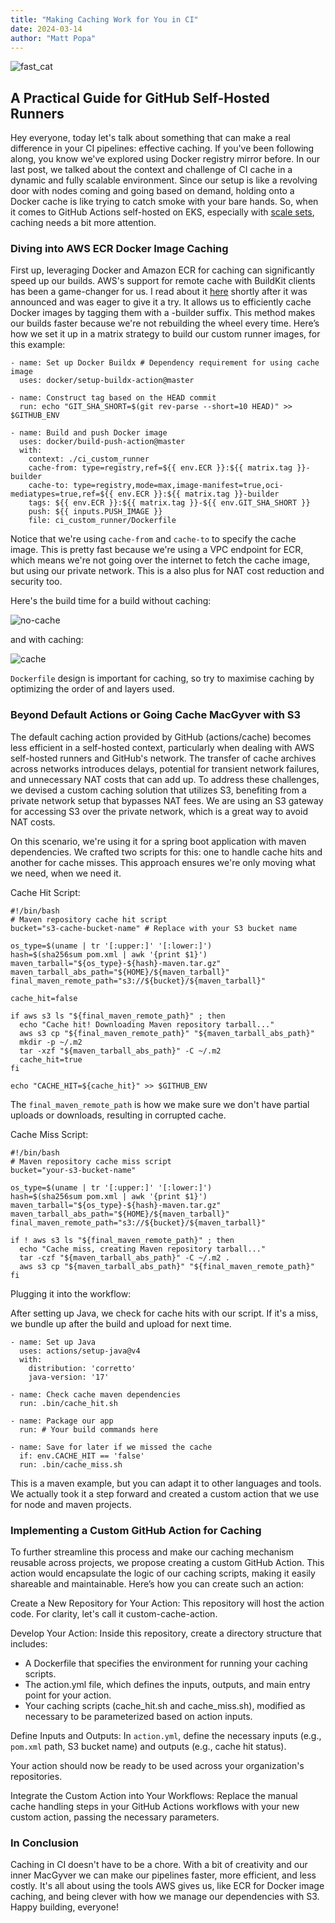 ```yaml
---
title: "Making Caching Work for You in CI"
date: 2024-03-14
author: "Matt Popa"
---
```


![fast_cat](/images/cheetah.png)

##  A Practical Guide for GitHub Self-Hosted Runners

Hey everyone, today let's talk about something that can make a real difference in your CI pipelines: 
effective caching. If you've been following along, you know we've explored using Docker registry mirror 
before. In our last post, we talked about the context and challenge of CI cache in a dynamic and fully 
scalable environment. Since our setup is like a revolving door with nodes coming and going based on 
demand, holding onto a Docker cache is like trying to catch smoke with your bare hands.
So, when it comes to GitHub Actions self-hosted on EKS, especially with [scale sets](https://docs.github.com/en/actions/hosting-your-own-runners/managing-self-hosted-runners-with-actions-runner-controller/deploying-runner-scale-sets-with-actions-runner-controller), 
caching needs a bit more attention.

### Diving into AWS ECR Docker Image Caching

First up, leveraging Docker and Amazon ECR for caching can significantly speed up our builds. 
AWS's support for remote cache with BuildKit clients has been a game-changer for us. I read about it
[here](https://aws.amazon.com/blogs/containers/announcing-remote-cache-support-in-amazon-ecr-for-buildkit-clients/) 
shortly after it was announced and was eager to give it a try. It allows us to efficiently cache Docker 
images by tagging them with a -builder suffix. This method makes our builds faster because we're not 
rebuilding the wheel every time. Here’s how we set it up in a matrix strategy to build our custom runner
images, for this example:

```
- name: Set up Docker Buildx # Dependency requirement for using cache image
  uses: docker/setup-buildx-action@master

- name: Construct tag based on the HEAD commit
  run: echo "GIT_SHA_SHORT=$(git rev-parse --short=10 HEAD)" >> $GITHUB_ENV

- name: Build and push Docker image
  uses: docker/build-push-action@master
  with:
    context: ./ci_custom_runner
    cache-from: type=registry,ref=${{ env.ECR }}:${{ matrix.tag }}-builder
    cache-to: type=registry,mode=max,image-manifest=true,oci-mediatypes=true,ref=${{ env.ECR }}:${{ matrix.tag }}-builder
    tags: ${{ env.ECR }}:${{ matrix.tag }}-${{ env.GIT_SHA_SHORT }}
    push: ${{ inputs.PUSH_IMAGE }}
    file: ci_custom_runner/Dockerfile
```
Notice that we're using `cache-from` and `cache-to` to specify the cache image. This is pretty fast
because we're using a VPC endpoint for ECR, which means we're not going over the internet to fetch the 
cache image, but using our private network. This is a also plus for NAT cost reduction and security too.

Here's the build time for a build without caching:

![no-cache](/images/no-cache-img.png)

and with caching:

![cache](/images/cache-img.png)

`Dockerfile` design is important for caching, so try to maximise caching by optimizing the order of 
and layers used.

### Beyond Default Actions or Going Cache MacGyver with S3

The default caching action provided by GitHub (actions/cache) becomes less efficient in a self-hosted 
context, particularly when dealing with AWS self-hosted runners and GitHub's network. The transfer of 
cache archives across networks introduces delays, potential for transient network failures, and 
unnecessary NAT costs that can add up. To address these challenges, we devised a custom caching solution 
that utilizes S3, benefiting from a private network setup that bypasses NAT fees. We are using an S3 
gateway for accessing S3 over the private network, which is a great way to avoid NAT costs.

On this scenario, we're using it for a spring boot application with maven dependencies. We crafted two 
scripts for this: one to handle cache hits and another for cache misses. This approach ensures we're 
only moving what we need, when we need it.

Cache Hit Script:
```
#!/bin/bash
# Maven repository cache hit script
bucket="s3-cache-bucket-name" # Replace with your S3 bucket name

os_type=$(uname | tr '[:upper:]' '[:lower:]')
hash=$(sha256sum pom.xml | awk '{print $1}')
maven_tarball="${os_type}-${hash}-maven.tar.gz"
maven_tarball_abs_path="${HOME}/${maven_tarball}"
final_maven_remote_path="s3://${bucket}/${maven_tarball}"

cache_hit=false

if aws s3 ls "${final_maven_remote_path}" ; then
  echo "Cache hit! Downloading Maven repository tarball..."
  aws s3 cp "${final_maven_remote_path}" "${maven_tarball_abs_path}"
  mkdir -p ~/.m2
  tar -xzf "${maven_tarball_abs_path}" -C ~/.m2
  cache_hit=true
fi

echo "CACHE_HIT=${cache_hit}" >> $GITHUB_ENV
```

The `final_maven_remote_path` is how we make sure we don't have partial uploads or downloads, resulting
in corrupted cache.

Cache Miss Script:

```
#!/bin/bash
# Maven repository cache miss script
bucket="your-s3-bucket-name"

os_type=$(uname | tr '[:upper:]' '[:lower:]')
hash=$(sha256sum pom.xml | awk '{print $1}')
maven_tarball="${os_type}-${hash}-maven.tar.gz"
maven_tarball_abs_path="${HOME}/${maven_tarball}"
final_maven_remote_path="s3://${bucket}/${maven_tarball}"

if ! aws s3 ls "${final_maven_remote_path}" ; then
  echo "Cache miss, creating Maven repository tarball..."
  tar -czf "${maven_tarball_abs_path}" -C ~/.m2 .
  aws s3 cp "${maven_tarball_abs_path}" "${final_maven_remote_path}"
fi
```

Plugging it into the workflow:

After setting up Java, we check for cache hits with our script. If it's a miss, we bundle up after the 
build and upload for next time.

```
- name: Set up Java
  uses: actions/setup-java@v4
  with:
    distribution: 'corretto'
    java-version: '17'

- name: Check cache maven dependencies
  run: .bin/cache_hit.sh

- name: Package our app
  run: # Your build commands here

- name: Save for later if we missed the cache
  if: env.CACHE_HIT == 'false'
  run: .bin/cache_miss.sh

```
This is a maven example, but you can adapt it to other languages and tools. We actually took it a step
forward and created a custom action that we use for node and maven projects.

### Implementing a Custom GitHub Action for Caching

To further streamline this process and make our caching mechanism reusable across projects, we propose 
creating a custom GitHub Action. This action would encapsulate the logic of our caching scripts, 
making it easily shareable and maintainable. Here’s how you can create such an action:

Create a New Repository for Your Action: This repository will host the action code. For clarity, 
let's call it custom-cache-action.

Develop Your Action: Inside this repository, create a directory structure that includes:
 * A Dockerfile that specifies the environment for running your caching scripts.
 * The action.yml file, which defines the inputs, outputs, and main entry point for your action.
 * Your caching scripts (cache_hit.sh and cache_miss.sh), modified as necessary to be parameterized 
based on action inputs.

Define Inputs and Outputs: In `action.yml`, define the necessary inputs (e.g., `pom.xml` path, S3 bucket 
name) and outputs (e.g., cache hit status).

Your action should now be ready to be used across your organization's repositories.

Integrate the Custom Action into Your Workflows: Replace the manual cache handling steps in your GitHub 
Actions workflows with your new custom action, passing the necessary parameters.

### In Conclusion

Caching in CI doesn't have to be a chore. With a bit of creativity and our inner MacGyver we can make 
our pipelines faster, more efficient, and less costly. It's all about using the tools AWS gives us, 
like ECR for Docker image caching, and being clever with how we manage our dependencies with S3. 
Happy building, everyone!


